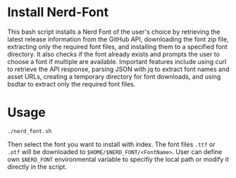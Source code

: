 # Install Nerd-Font

This bash script installs a Nerd Font of the user's choice by retrieving the latest release information from the GitHub API, downloading the font zip file, extracting only the required font files, and installing them to a specified font directory. It also checks if the font already exists and prompts the user to choose a font if multiple are available. Important features include using curl to retrieve the API response, parsing JSON with jq to extract font names and asset URLs, creating a temporary directory for font downloads, and using bsdtar to extract only the required font files.

# Usage
```
./nerd_font.sh
```
Then select the font you want to install with index. The font files `.ttf` or `.otf` will be downloaded to `$HOME/$NERD_FONT/<FontName>`. User can define own `$NERD_FONT` environmental variable to specifiy the local path or modify it directly in the script.
